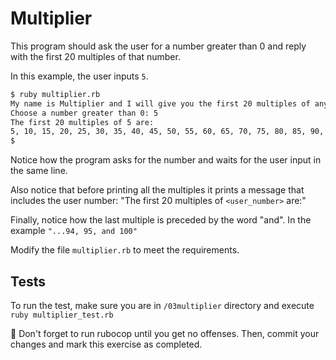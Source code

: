 # Multiplier

This program should ask the user for a number greater than 0 and reply with the
first 20 multiples of that number.

In this example, the user inputs `5`.

```bash
$ ruby multiplier.rb
My name is Multiplier and I will give you the first 20 multiples of any number
Choose a number greater than 0: 5
The first 20 multiples of 5 are:
5, 10, 15, 20, 25, 30, 35, 40, 45, 50, 55, 60, 65, 70, 75, 80, 85, 90, 95, and 100
$
```

Notice how the program asks for the number and waits for the user input in the
same line.

Also notice that before printing all the multiples it prints a message that
includes the user number: "The first 20 multiples of `<user_number>` are:"

Finally, notice how the last multiple is preceded by the word "and". In the
example `"...94, 95, and 100"`

Modify the file `multiplier.rb` to meet the requirements.

## Tests

To run the test, make sure you are in `/03multiplier` directory and execute
`ruby multiplier_test.rb`

<aside> 👀 Don't forget to run rubocop until you get no offenses. Then, commit
your changes and mark this exercise as completed. </aside>
